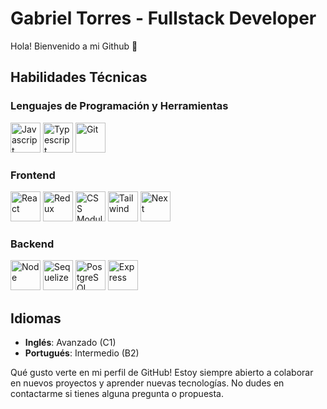 # Gabriel Torres - Fullstack Developer

Hola! Bienvenido a mi Github 🤖

## Habilidades Técnicas

### Lenguajes de Programación y Herramientas
<p>
<img src="https://cdn.jsdelivr.net/gh/devicons/devicon@latest/icons/javascript/javascript-original.svg" alt="Javascript" width="48" height="48"/>
<img src="https://cdn.jsdelivr.net/gh/devicons/devicon@latest/icons/typescript/typescript-original.svg" alt="Typescript" width="48" height="48"/>
<img src="https://cdn.jsdelivr.net/gh/devicons/devicon@latest/icons/git/git-original-wordmark.svg" alt="Git" width="48" height="48"/>
</p>

### Frontend
<p>
<img src="https://github.com/GabTorres17/GabTorres17/assets/142117986/121ca84e-5637-4620-81a6-14579901ebfb" alt="React" width="48" height="48"/>
<img src="https://github.com/GabTorres17/GabTorres17/assets/142117986/2523c10d-1d28-4e81-ab2b-1563b52235c0" alt="Redux" width="48" height="48"/>
<img src="https://github.com/GabTorres17/GabTorres17/assets/142117986/f78d5a3b-8736-47a7-96b1-b9c82283a694" alt="CSS Modules" width="48" height="48"/>
<img src="https://github.com/GabTorres17/GabTorres17/assets/142117986/74fcdeea-8cb1-4c92-8b58-d8c010eca063" alt="Tailwind" width="48" height="48"/>
<img src="https://github.com/GabTorres17/GabTorres17/assets/142117986/2ad0d56e-63cc-4313-bcf5-cc0fd619a18b" alt="Next" width="48" height="48"/>
</p>

### Backend
<p>
<img src="https://cdn.jsdelivr.net/gh/devicons/devicon@latest/icons/nodejs/nodejs-original-wordmark.svg" alt="Node" width="48" height="48"/>
<img src="https://cdn.jsdelivr.net/gh/devicons/devicon@latest/icons/sequelize/sequelize-original-wordmark.svg" alt="Sequelize" width="48" height="48"/>
<img src="https://cdn.jsdelivr.net/gh/devicons/devicon@latest/icons/postgresql/postgresql-original-wordmark.svg" alt="PostgreSQL" width="48" height="48"/>
<img src="https://cdn.jsdelivr.net/gh/devicons/devicon@latest/icons/express/express-original-wordmark.svg" alt="Express" width="48" height="48"/>
</p>

## Idiomas

- **Inglés**: Avanzado (C1)
- **Portugués**: Intermedio (B2)


Qué gusto verte en mi perfil de GitHub! Estoy siempre abierto a colaborar en nuevos proyectos y aprender nuevas tecnologías. No dudes en contactarme si tienes alguna pregunta o propuesta.

